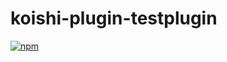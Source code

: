 # koishi-plugin-testplugin

[![npm](https://img.shields.io/npm/v/koishi-plugin-testplugin?style=flat-square)](https://www.npmjs.com/package/koishi-plugin-testplugin)


